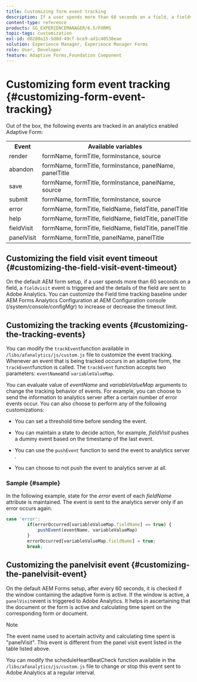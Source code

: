 ```yaml
---
title: Customizing form event tracking
description: If a user spends more than 60 seconds on a field, a fieldvisit event is triggered and the details of the field are sent to Adobe SiteCatalyst.
content-type: reference
products: SG_EXPERIENCEMANAGER/6.5/FORMS
topic-tags: customization
exl-id: d0280a15-5d0d-49cf-bce9-ad1c40530eae
solution: Experience Manager, Experience Manager Forms
role: User, Developer
feature: Adaptive Forms,Foundation Component 
---
```

# Customizing form event tracking {#customizing-form-event-tracking}

Out of the box, the following events are tracked in an analytics enabled Adaptive Form:

<table>
 <tbody>
  <tr>
   <th>Event</th>
   <th>Available variables</th>
  </tr>
  <tr>
   <td>render</td>
   <td>formName, formTitle, formInstance, source</td>
  </tr>
  <tr>
   <td>abandon</td>
   <td>formName, formTitle, formInstance, panelName, panelTitle</td>
  </tr>
  <tr>
   <td>save</td>
   <td>formName, formTitle, formInstance, panelName, source</td>
  </tr>
  <tr>
   <td>submit</td>
   <td>formName, formTitle, formInstance, source</td>
  </tr>
  <tr>
   <td>error</td>
   <td>formName, formTitle, fieldName, fieldTitle, panelTitle</td>
  </tr>
  <tr>
   <td>help</td>
   <td>formName, formTitle, fieldName, fieldTitle, panelTitle</td>
  </tr>
  <tr>
   <td>fieldVisit</td>
   <td>formName, formTitle, fieldName, fieldTitle, panelTitle<br /> </td>
  </tr>
  <tr>
   <td>panelVisit</td>
   <td>formName, formTitle, panelName, panelTitle</td>
  </tr>
 </tbody>
</table>

## Customizing the field visit event timeout {#customizing-the-field-visit-event-timeout}

On the default AEM form setup, if a user spends more than 60 seconds on a field, a `fieldvisit` event is triggered and the details of the field are sent to Adobe Analytics. You can customize the Field time tracking baseline under AEM Forms Analytics Configuration at AEM Configuration console (/system/console/configMgr) to increase or decrease the timeout limit.

## Customizing the tracking events {#customizing-the-tracking-events}

You can modify the `trackEvent`function available in `/libs/afanalytics/js/custom.js` file to customize the event tracking. Whenever an event that is being tracked occurs in an adaptive form, the `trackEvent`function is called. The `trackEvent` function accepts two parameters: `eventName`and `variableValueMap`.

You can evaluate value of *eventName* and *variableValueMap* arguments to change the tracking behavior of events. For example, you can choose to send the information to analytics server after a certain number of error events occur. You can also choose to perform any of the following customizations:

* You can set a threshold time before sending the event.
* You can maintain a state to decide action, for example, *fieldVisit* pushes a dummy event based on the timestamp of the last event.
* You can use the `pushEvent` function to send the event to analytics server *.*

* You can choose to not push the event to analytics server at all.

### Sample {#sample}

In the following example, state for the *error* event of each *fieldName* attribute is maintained. The event is sent to the analytics server only if an error occurs again.

```javascript
case 'error':
        if(errorOccurred[variableValueMap.fieldName] == true) {
            pushEvent(eventName, variableValueMap)
        }
        errorOccurred[variableValueMap.fieldName] = true;
        break;
```

## Customizing the panelvisit event {#customizing-the-panelvisit-event}

On the default AEM Forms setup, after every 60 seconds, it is checked if the window containing the adaptive form is active. If the window is active, a `panelVisit`event is triggered to Adobe Analytics. It helps in ascertaining that the document or the form is active and calculating time spent on the corresponding form or document.

>[!NOTE]
>
>The event name used to acertain activity and calculating time spent is "panelVisit". This event is different from the panel visit event listed in the table listed above.

You can modify the scheduleHeartBeatCheck function available in the `/libs/afanalytics/js/custom.js` file to change or stop this event sent to Adobe Analytics at a regular interval.
